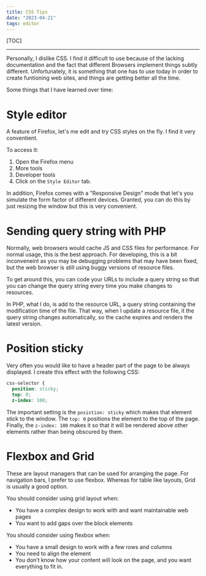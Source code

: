 ```yaml
---
title: CSS Tips
date: "2023-04-21"
tags: editor
---
```

[TOC]
***

Personally, I dislike CSS.  I find it difficult to use because of the lacking
documentation and the fact that different Browsers implement things subtly
different.  Unfortunately, it is something that one has to use today
in order to create funtioning web sites, and things are getting
better all the time.

Some things that I have learned over time:

# Style editor

A feature of Firefox, let's me edit and try CSS styles on the fly.  I find it very
conventient.

To access it:

1. Open the Firefox menu
2. More tools
3. Developer tools
4. Click on the `Style Editor` tab.

In addition, Firefox comes with a "Responsive Design" mode that let's you simulate the
form factor of different devices.  Granted, you can do this by just resizing the window
but this is very convenient.

# Sending query string with PHP

Normally, web browsers would cache JS and CSS files for performance.  For normal
usage, this is the best approach.  For developing, this is a bit inconveneint
as you may be debugging problems that may have been fixed, but the web browser
is still using buggy versions of resource files.

To get around this, you can code your URLs to include a query string so that
you can change the query string every time you make changes to resources.

In PHP, what I do, is add to the resource URL, a query string containing the
modification time of the file.  That way, when I update a resource file, it
the query string changes automatically, so the cache expires and renders the
latest version.

# Position sticky

Very often you would like to have a header part of the page to be
always displayed.  I create this effect with the following  CSS:

```css
css-selector {
  position: sticky;
  top: 0;
  z-index: 100;

```

The important setting is the `posistion: sticky` which makes that element stick
to the window.  The `top: 0` positions the element to the top of the page.
Finally, the `z-index: 100` makes it so that it will be rendered above other elements
rather than being obscured by them.


# Flexbox and Grid

These are layout managers that can be used for arranging the page.  For
navigation bars, I prefer to use flexbox.  Whereas for table like layouts, Grid is
usually a good option.

You should consider using grid layout when: 

- You have a complex design to work with and want maintainable web pages
- You want to add gaps over the block elements

You should consider using flexbox when:

- You have a small design to work with a few rows and columns
- You need to align the element
- You don’t know how your content will look on the page, and you want everything to fit in.

